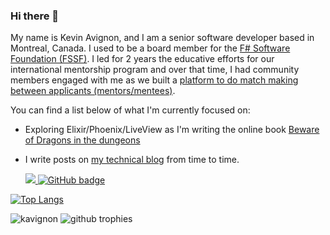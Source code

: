 ### Hi there 👋

My name is Kevin Avignon, and I am a senior software developer based in Montreal, Canada. 
I used to be a board member for the [F# Software Foundation (FSSF)](https://fsharp.org/mentorship/). I led for 2 years the educative efforts for our international mentorship program and over that time, I had community members engaged with me as we built a [platform to do match making between applicants (mentors/mentees)](https://github.com/Kavignon/FSharp-Mentorship-Automatic-Planner).

You can find a list below of what I'm currently focused on:
- Exploring Elixir/Phoenix/LiveView as I'm writing the online book [Beware of Dragons in the dungeons](https://github.com/Beware-of-dragons/MUD_book)
- I write posts on [my technical blog](https://kevinavignon.com/) from time to time.

  <a href="http://twitter.com/kavignon">
    <img src="https://img.shields.io/twitter/follow/kavignon?label=Twitter&logo=twitter&style=for-the-badge" />
  </a>
  <a href="https://github.com/kavignon?tab=followers">
    <img src="https://img.shields.io/github/followers/kavignon?label=Followers&logo=GitHub&style=for-the-badge" alt="GitHub badge" />
  </a>

[![Top Langs](https://github-readme-stats.vercel.app/api/top-langs/?username=kavignon&hide=elixir,cplusplus,glsl,css&layout=compact&theme=dark&langs_count=6)](https://github.com/kavignon/)

<img src="https://github-readme-streak-stats.herokuapp.com/?user=kavignon&theme=prussian" alt="kavignon" />
<img alig src="https://github-profile-trophy.vercel.app/?username=kavignon&margin-w=8&column=4&theme=darkhub&no-frame=true" alt="github trophies" />
